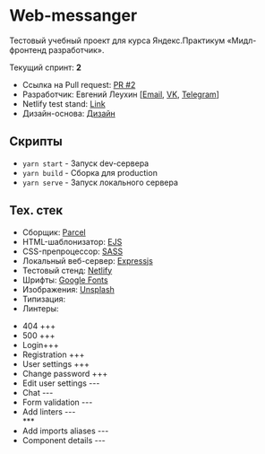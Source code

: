 # Web-messanger 

Тестовый учебный проект для курса Яндекс.Практикум «Мидл-фронтенд разработчик». 

Текущий спринт: **2**


- Ссылка на Pull request: [PR #2](...)
- Разработчик: Евгений Леухин [[Email](mailto:EvgenyLeukhin@yandex.ru), [VK](https://vk.com/leukhin_ei), [Telegram](https://telegram.me/eleukhin)]
- Netlify test stand: [Link](https://timely-profiterole-8607d1.netlify.app)
- Дизайн-основа: [Дизайн](https://www.figma.com/file/jF5fFFzgGOxQeB4CmKWTiE/Chat_external_link?node-id=0%3A1&t=mOAMJ9bwrIzfzlx3-0)

## Скрипты

- ```yarn start``` - Запуск dev-сервера
- ```yarn build``` - Сборка для production
- ```yarn serve``` - Запуск локального сервера

## Тех. стек

- Сборщик: [Parcel](https://parceljs.org/)
- HTML-шаблонизатор: [EJS](https://ejs.co/)
- CSS-препроцессор: [SASS](https://sass-scss.ru/)
- Локальный веб-сервер: [Expressjs](https://expressjs.com/ru/)
- Тестовый стенд: [Netlify](https://www.netlify.com/)
- Шрифты: [Google Fonts](https://fonts.google.com/)
- Изображения: [Unsplash](https://unsplash.com/)
- Типизация:
- Линтеры: 

<div class="container">
  <ul>
    <li>404 +++</li>
    <li>500 +++</li>
    <li>Login+++</li>
    <li>Registration +++</li>
    <li>User settings +++</li>
    <li>Change password +++</li>
    <li>Edit user settings ---</li>
    <li>Chat ---</li>
    <li>Form validation ---</li>
    <li>Add linters ---</li>
    ***
    <li>Add imports aliases ---</li>
    <li>Component details ---</li>
  </ul>
</div>
